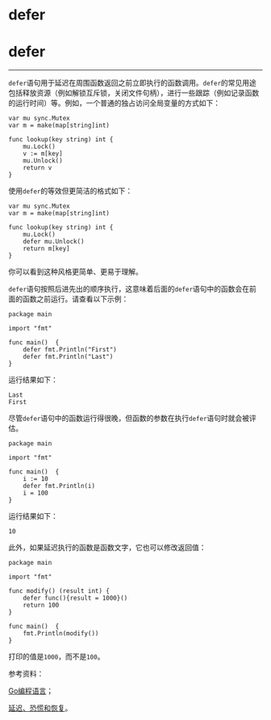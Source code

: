 # defer

# defer

* * *

`defer`语句用于延迟在周围函数返回之前立即执行的函数调用。`defer`的常见用途包括释放资源（例如解锁互斥锁，关闭文件句柄），进行一些跟踪（例如记录函数的运行时间）等。例如，一个普通的独占访问全局变量的方式如下：

```
var mu sync.Mutex
var m = make(map[string]int)

func lookup(key string) int {
    mu.Lock()
    v := m[key]
    mu.Unlock()
    return v
} 
```

使用`defer`的等效但更简洁的格式如下：

```
var mu sync.Mutex
var m = make(map[string]int)

func lookup(key string) int {
    mu.Lock()
    defer mu.Unlock()
    return m[key]
} 
```

你可以看到这种风格更简单、更易于理解。

`defer`语句按照后进先出的顺序执行，这意味着后面的`defer`语句中的函数会在前面的函数之前运行。请查看以下示例：

```
package main

import "fmt"

func main()  {
    defer fmt.Println("First")
    defer fmt.Println("Last")
} 
```

运行结果如下：

```
Last
First 
```

尽管`defer`语句中的函数运行得很晚，但函数的参数在执行`defer`语句时就会被评估。

```
package main

import "fmt"

func main()  {
    i := 10
    defer fmt.Println(i)
    i = 100
} 
```

运行结果如下：

```
10 
```

此外，如果延迟执行的函数是函数文字，它也可以修改返回值：

```
package main

import "fmt"

func modify() (result int) {
    defer func(){result = 1000}()
    return 100
}

func main()  {
    fmt.Println(modify())
} 
```

打印的值是`1000`，而不是`100`。

参考资料：

[Go编程语言](http://www.gopl.io/)；

[延迟、恐慌和恢复](https://blog.golang.org/defer-panic-and-recover)。
